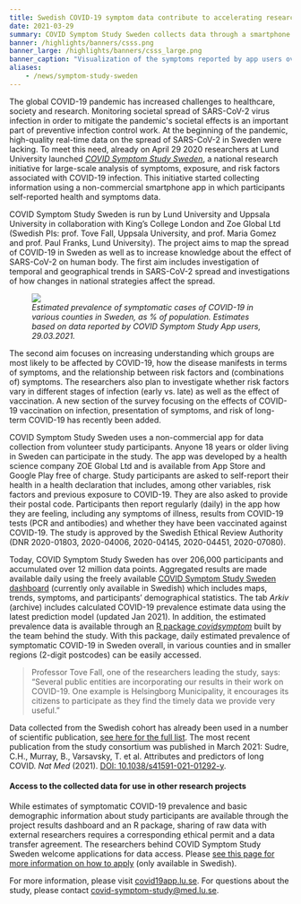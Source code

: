 ```yaml
---
title: Swedish COVID-19 symptom data contribute to accelerating research about pandemic # short
date: 2021-03-29
summary: COVID Symptom Study Sweden collects data through a smartphone app to investigate prevalence, risk factors, and symptoms associated with COVID-19. To date, over 200.000 volunteers have enrolled in the study.
banner: /highlights/banners/csss.png
banner_large: /highlights/banners/csss_large.png
banner_caption: "Visualization of the symptoms reported by app users over time. Source: [Dashboard of the COVID Symptom Study Sweden](https://csss-resultat.shinyapps.io/csss_dashboard/)"
aliases:
    - /news/symptom-study-sweden
---
```


The global COVID-19 pandemic has increased challenges to healthcare, society and research. Monitoring societal spread of SARS-CoV-2 virus infection in order to mitigate the pandemic's societal effects is an important part of preventive infection control work. At the beginning of the pandemic, high-quality real-time data on the spread of SARS-CoV-2 in Sweden were lacking. To meet this need, already on April 29 2020 researchers at Lund University launched *[COVID Symptom Study Sweden](https://www.covid19app.lu.se/covid-symptom-study-sverige)*, a national research initiative for large-scale analysis of symptoms, exposure, and risk factors associated with COVID-19 infection. This initiative started collecting information using a non-commercial smartphone app in which participants self-reported health and symptoms data.

COVID Symptom Study Sweden is run by Lund University and Uppsala University in collaboration with King’s College London and Zoe Global Ltd (Swedish PIs: prof. Tove Fall, Uppsala University, and prof. Maria Gomez and prof. Paul Franks, Lund University). The project aims to map the spread of COVID-19 in Sweden as well as to increase knowledge about the effect of SARS-CoV-2 on human body. The first aim includes investigation of temporal and geographical trends in SARS-CoV-2 spread and investigations of how changes in national strategies affect the spread.

<figure class="figure float-left mx-2 w-25">
  <img src="/highlights_updates/banners/csss_map.png" class="img-thumbnail">
  <figcaption class="figure-caption mt-1"><i>Estimated prevalence of symptomatic cases of COVID-19 in various counties in Sweden, as % of population. Estimates based on data reported by COVID Symptom Study App users, 29.03.2021.</i></figcaption>
</figure>

The second aim focuses on increasing understanding which groups are most likely to be affected by COVID-19, how the disease manifests in terms of symptoms, and the relationship between risk factors and (combinations of) symptoms. The researchers also plan to investigate whether risk factors vary in different stages of infection (early vs. late) as well as the effect of vaccination. A new section of the survey focusing on the effects of COVID-19 vaccination on infection, presentation of symptoms, and risk of long-term COVID-19 has recently been added.

COVID Symptom Study Sweden uses a non-commercial app for data collection from volunteer study participants. Anyone 18 years or older living in Sweden can participate in the study. The app was developed by a health science company ZOE Global Ltd and is available from App Store and Google Play free of charge. Study participants are asked to self-report their health in a health declaration that includes, among other variables, risk factors and previous exposure to COVID-19. They are also asked to provide their postal code. Participants then report regularly (daily) in the app how they are feeling, including any symptoms of illness, results from COVID-19 tests (PCR and antibodies) and whether they have been vaccinated against COVID-19. The study is approved by the Swedish Ethical Review Authority (DNR 2020-01803, 2020-04006, 2020-04145, 2020-04451, 2020-07080).

Today, COVID Symptom Study Sweden has over 206,000 participants and accumulated over 12 million data points. Aggregated results are made available daily using the freely available [COVID Symptom Study Sweden dashboard](https://csss-resultat.shinyapps.io/csss_dashboard/) (currently only available in Swedish) which includes maps, trends, symptoms, and participants’ demographical statistics. The tab *Arkiv* (archive) includes calculated COVID-19 prevalence estimate data using the latest prediction model (updated Jan 2021). In addition, the estimated prevalence data is available through an [R package *covidsymptom*](https://github.com/csss-resultat/covidsymptom) built by the team behind the study. With this package, daily estimated prevalence of symptomatic COVID-19 in Sweden overall, in various counties and in smaller regions (2-digit postcodes) can be easily accessed.

> Professor Tove Fall, one of the researchers leading the study, says: “Several public entities are incorporating our results in their work on COVID-19. One example is Helsingborg Municipality, it encourages its citizens to participate as they find the timely data we provide very useful.”

Data collected from the Swedish cohort has already been used in a number of scientific publication, [see here for the full list](https://www.covid19app.lu.se/kontakt-och-lankar/vetenskapliga-artiklar). The most recent publication from the study consortium was published in March 2021: Sudre, C.H., Murray, B., Varsavsky, T. et al. Attributes and predictors of long COVID. *Nat Med* (2021). [DOI: 10.1038/s41591-021-01292-y](https://doi.org/10.1038/s41591-021-01292-y).

#### Access to the collected data for use in other research projects

While estimates of symptomatic COVID-19 prevalence and basic demographic information about study participants are available through the project results dashboard and an R package, sharing of raw data with external researchers requires a corresponding ethical permit and a data transfer agreement. The researchers behind COVID Symptom Study Sweden welcome applications for data access. Please [see this page for more information on how to apply](https://www.covid19app.lu.se/forskare) (only available in Swedish).

For more information, please visit [covid19app.lu.se](https://www.covid19app.lu.se/).
For questions about the study, please contact [covid-symptom-study@med.lu.se](mailto:covid-symptom-study@med.lu.se).
